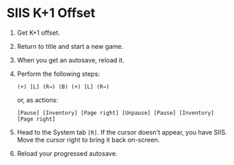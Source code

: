# SIIS K+1 Offset

1. Get K+1 offset.
1. Return to title and start a new game.
1. When you get an autosave, reload it.
1. Perform the following steps:

	```
	(+) [L] (R→) (B) (+) [L] (R→)
	```

	or, as actions:

	```
	[Pause] [Inventory] [Page right] [Unpause] [Pause] [Inventory] [Page right]
	```

1. Head to the System tab `[R]`. If the cursor doesn't appear, you have SIIS. Move the cursor right to bring it back on-screen.
1. Reload your progressed autosave.